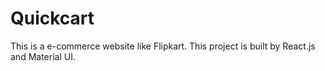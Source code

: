 # Quickcart
This is a e-commerce website like Flipkart. This project is built by React.js and Material UI.
